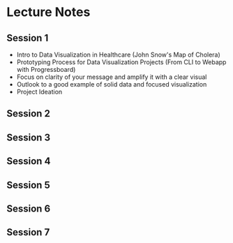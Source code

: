 # Lecture Notes

## Session 1

- Intro to Data Visualization in Healthcare (John Snow's Map of Cholera)
- Prototyping Process for Data Visualization Projects (From CLI to Webapp with Progressboard)
- Focus on clarity of your message and amplify it with a clear visual
- Outlook to a good example of solid data and focused visualization
- Project Ideation

## Session 2

## Session 3

## Session 4

## Session 5

## Session 6

## Session 7


